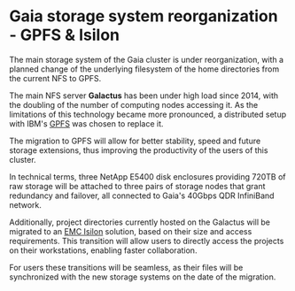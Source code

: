 # Gaia storage system reorganization - GPFS & Isilon

The main storage system of the Gaia cluster is under reorganization, with a planned change of the underlying filesystem of the home directories from the current NFS to GPFS.

The main NFS server __Galactus__ has been under high load since 2014, with the doubling of the number of computing nodes accessing it. 
As the limitations of this technology became more pronounced, a distributed setup with IBM's [GPFS](http://www-03.ibm.com/software/products/en/software) was chosen to replace it.

The migration to GPFS will allow for better stability, speed and future storage extensions, thus improving the productivity of the users of this cluster.

In technical terms, three NetApp E5400 disk enclosures providing 720TB of raw storage will be attached to three pairs of storage nodes that grant redundancy and failover, all
connected to Gaia's 40Gbps QDR InfiniBand network.

Additionally, project directories currently hosted on the Galactus will be migrated to an [EMC Isilon](http://www.emc.com/isilon) solution, based on their size and
access requirements. This transition will allow users to directly access the projects on their workstations, enabling faster collaboration.

For users these transitions will be seamless, as their files will be synchronized with the new storage systems on the date of the migration.
